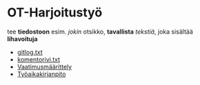# OT-Harjoitustyö

tee **tiedostoon** esim. *jokin* otsikko, __tavallista__ _tekstiä_, joka sisältää __lihavoituja__

* [gitlog.txt](https://github.com/gitjms/ot-harjoitustyo/blob/master/laskarit/viikko1/gitlog.txt)
* [komentorivi.txt](https://github.com/gitjms/ot-harjoitustyo/blob/master/laskarit/viikko1/komentorivi.txt)
* [Vaatimusmäärittely](https://github.com/gitjms/ot-harjoitustyo/blob/master/dokumentointi/Vaatimusmaarittely.md)
* [Työaikakirjanpito](https://github.com/gitjms/ot-harjoitustyo/blob/master/dokumentointi/Tyoaikakirjanpito.md)